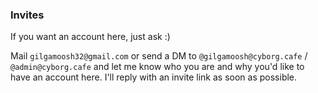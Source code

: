 ### Invites

If you want an account here, just ask :)

Mail `gilgamoosh32@gmail.com` or send a DM to `@gilgamoosh@cyborg.cafe` / `@admin@cyborg.cafe` and let me know who you are and why you'd like to have an account here.
I'll reply with an invite link as soon as possible.